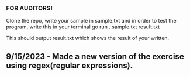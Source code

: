 ### FOR AUDITORS!

Clone the repo, write your sample in sample.txt and in order to test the program, write this in your terminal
go run . sample.txt result.txt

This should output result.txt which shows the result of your written.

## 9/15/2023 - Made a new version of the exercise using regex(regular expressions). 